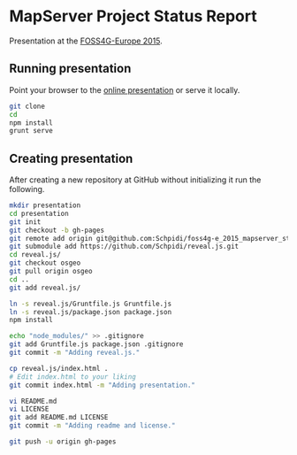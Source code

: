 # MapServer Project Status Report

Presentation at the [FOSS4G-Europe 2015](http://europe.foss4g.org/2015/).

## Running presentation

Point your browser to the [online presentation](http://schpidi.github.io/foss4g-e_2015_mapserver_status)
or serve it locally.

```bash
git clone
cd
npm install
grunt serve
```

## Creating presentation

After creating a new repository at GitHub without initializing it run the
following.

```bash
mkdir presentation
cd presentation
git init
git checkout -b gh-pages
git remote add origin git@github.com:Schpidi/foss4g-e_2015_mapserver_status.git
git submodule add https://github.com/Schpidi/reveal.js.git
cd reveal.js/
git checkout osgeo
git pull origin osgeo
cd ..
git add reveal.js/

ln -s reveal.js/Gruntfile.js Gruntfile.js
ln -s reveal.js/package.json package.json
npm install

echo "node_modules/" >> .gitignore
git add Gruntfile.js package.json .gitignore
git commit -m "Adding reveal.js."

cp reveal.js/index.html .
# Edit index.html to your liking
git commit index.html -m "Adding presentation."

vi README.md
vi LICENSE
git add README.md LICENSE
git commit -m "Adding readme and license."

git push -u origin gh-pages
```
